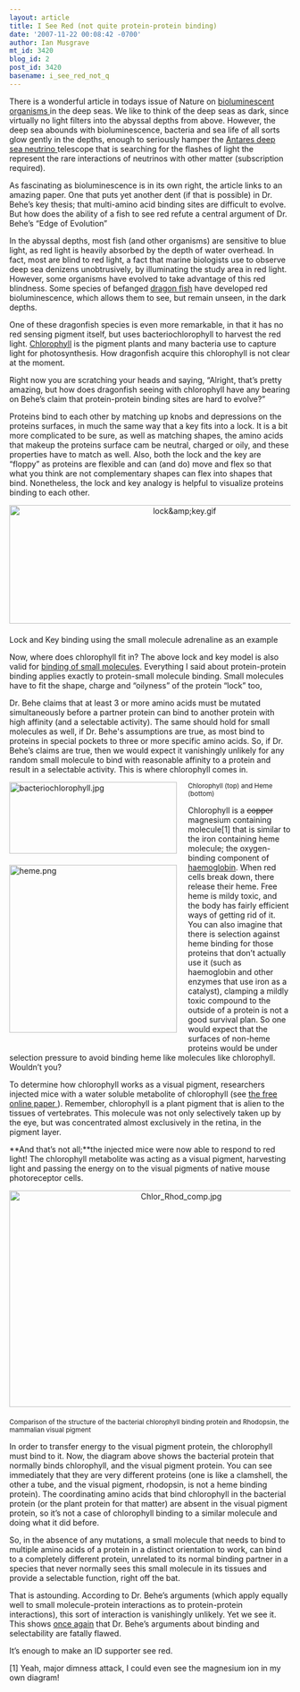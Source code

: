 ```yaml
---
layout: article
title: I See Red (not quite protein-protein binding)
date: '2007-11-22 00:08:42 -0700'
author: Ian Musgrave
mt_id: 3420
blog_id: 2
post_id: 3420
basename: i_see_red_not_q
---
```

There is a wonderful article in todays issue of Nature on [ bioluminescent organisms ](http://www.nature.com/news/2007/071121/full/450472a.html) in the deep seas. We like to think of the deep seas as dark, since virtually no light filters into the abyssal depths from above. However, the deep sea abounds with bioluminescence, bacteria and sea life of all sorts glow gently in the depths, enough to seriously hamper the [ Antares deep sea neutrino ](http://space.newscientist.com/article/mg19626276.400-neutrino-detector-reveals-deep-ocean-life.html) telescope that is searching for the flashes of light the represent the rare interactions of neutrinos with other matter (subscription required).

As fascinating as bioluminescence is in its own right, the article links to an amazing paper. One that puts yet another dent (if that is possible) in Dr. Behe’s key thesis; that multi-amino acid binding sites are difficult to evolve. But how does the ability of a fish to see red refute a central argument of Dr. Behe’s “Edge of Evolution”

In the abyssal depths, most fish (and other organisms) are sensitive to blue light, as red light is heavily absorbed by the depth of water overhead. In fact, most are blind to red light, a fact that marine biologists use to observe deep sea denizens unobtrusively, by illuminating the study area in red light. However, some organisms have evolved to take advantage of this red blindness. Some species of befanged [dragon fish](http://en.wikipedia.org/wiki/Dragonfish) have developed red bioluminescence, which allows them to see, but remain unseen, in the dark depths. 

One of these dragonfish species is even more remarkable, in that it has no red sensing pigment itself, but uses bacteriochlorophyll to harvest the red light. [Chlorophyll](http://en.wikipedia.org/wiki/Cholorophyll) is the pigment plants and many bacteria use to capture light for photosynthesis. How dragonfish acquire this chlorophyll is not clear at the moment.

Right now you are scratching your heads and saying, “Alright, that’s pretty amazing, but how does dragonfish seeing with chlorophyll have any bearing on Behe’s claim that protein-protein binding sites are hard to evolve?” 

Proteins bind to each other by matching up knobs and depressions on the proteins surfaces, in much the same way that a key fits into a lock. It is a bit more complicated to be sure, as well as matching shapes, the amino acids that makeup the proteins surface cam be neutral, charged or oily, and these properties have to match as well. Also, both the lock and the key are “floppy” as proteins are flexible and can (and do) move and flex so that what you think are not complementary shapes can flex into shapes that bind. Nonetheless, the lock and key analogy is helpful to visualize proteins binding to each other.

<img src="{{ site.baseurl }}/uploads/2007/lock&key.gif" alt="lock&amp;amp;key.gif" width="612" height="212" style="text-align: center; display: block; margin: 0 auto 20px;" class="mt-image-center" />Lock and Key binding using the small molecule adrenaline as an example

Now, where does chlorophyll fit in?  The above lock and key model is also valid for [binding of small molecules](http://pandasthumb.org/archives/2007/11/an-open-letter-7.html). Everything I said about protein-protein binding applies exactly to protein-small molecule binding. Small molecules have to fit the shape, charge and “oilyness” of the protein “lock” too,

Dr. Behe claims that at least 3 or more amino acids must be mutated simultaneously before a partner protein can bind to another protein with high affinity (and a selectable activity). The same should hold for small molecules as well, if Dr. Behe's assumptions are true, as most bind to proteins in special pockets to three or more specific amino acids. So, if Dr. Behe’s claims are true, then we would expect it vanishingly unlikely for any random small molecule to bind with reasonable affinity to a protein and result in a selectable activity. This is where chlorophyll comes in.

[<img src="{{ site.baseurl }}/uploads/2007/bacteriochlorophyll-thumb-300x128.jpg" alt="bacteriochlorophyll.jpg" width="300" height="128" style="float: left; margin: 0 20px 20px 0;" class="mt-image-left" />](/uploads/2007/bacteriochlorophyll.jpg)[<img src="{{ site.baseurl }}/uploads/2007/heme-thumb-300x300.png" alt="heme.png" width="300" height="300" style="float: left; margin: 0 20px 20px 0;" class="mt-image-left" />](/uploads/2007/heme.png)<small>Chlorophyll (top) and Heme (bottom)</small>

Chlorophyll is a ~~copper~~ magnesium containing molecule\[1\] that is similar to the iron containing heme molecule; the oxygen-binding component of [haemoglobin](http://en.wikipedia.org/wiki/Hemoglobin). When red cells break down, there release their heme. Free heme is mildy toxic, and the body has fairly efficient ways of getting rid of it. You can also imagine that there is selection against heme binding for those proteins that don’t actually use it (such as haemoglobin and other enzymes that use iron as a catalyst), clamping a mildly toxic compound to the outside of a protein is not a good survival plan. So one would expect that the surfaces of non-heme proteins would be under selection pressure to avoid binding heme like molecules like chlorophyll. Wouldn’t you?

To determine how chlorophyll works as a visual pigment, researchers injected mice with a water soluble metabolite of chlorophyll (see [ the free online paper ](http://www.rsc.org/delivery/_ArticleLinking/DisplayArticleForFree.cfm?doi=b618104j&amp;JournalCode=PP)). Remember, chlorophyll is a plant pigment that is alien to the tissues of vertebrates. This molecule was not only selectively taken up by the eye, but was concentrated almost exclusively in the retina, in the pigment layer. 

**And that’s not all;**the injected mice were now able to respond to red light! The chlorophyll metabolite was acting as a visual pigment, harvesting light and passing the energy on to the visual pigments of native mouse photoreceptor cells. 

[<img src="{{ site.baseurl }}/uploads/2007/Chlor_Rhod_comp-thumb-600x387.jpg" alt="Chlor_Rhod_comp.jpg" width="600" height="387" style="text-align: center; display: block; margin: 0 auto 20px;" class="mt-image-center" />](/uploads/2007/Chlor_Rhod_comp.jpg)<small>Comparison of the structure of the bacterial chlorophyll binding protein and Rhodopsin, the mammalian visual pigment</small>

In order to transfer energy to the visual pigment protein, the chlorophyll must bind to it.  Now, the diagram above shows the bacterial protein that normally binds chlorophyll, and the visual pigment protein. You can see immediately that they are very different proteins (one is like a clamshell, the other a tube, and the visual pigment, rhodopsin, is not a heme binding protein). The coordinating amino acids that bind chlorophyll in the bacterial protein (or the plant protein for that matter) are absent in the visual pigment protein, so it’s not a case of chlorophyll binding to a similar molecule and doing what it did before. 

So, in the absence of any mutations, a small molecule that needs to bind to multiple amino acids of a protein in a distinct orientation to work, can bind to a completely different protein, unrelated to its normal binding partner in a species that never normally sees this small molecule in its tissues and provide a selectable function, right off the bat.

That is astounding. According to Dr. Behe’s arguments (which apply equally well to small molecule-protein interactions as to protein-protein interactions), this sort of interaction is vanishingly unlikely. Yet we see it. This shows [once again](http://pandasthumb.org/archives/2007/11/the-open-letter.html) that Dr. Behe’s arguments about binding and selectability are fatally flawed.

It’s enough to make an ID supporter see red. 

\[1\] Yeah, major dimness attack, I could even see the magnesium ion in my own diagram!

